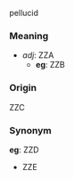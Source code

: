 pellucid
### Meaning
+ _adj_: ZZA
    + __eg__: ZZB

### Origin

ZZC

### Synonym

__eg__: ZZD

+ ZZE


